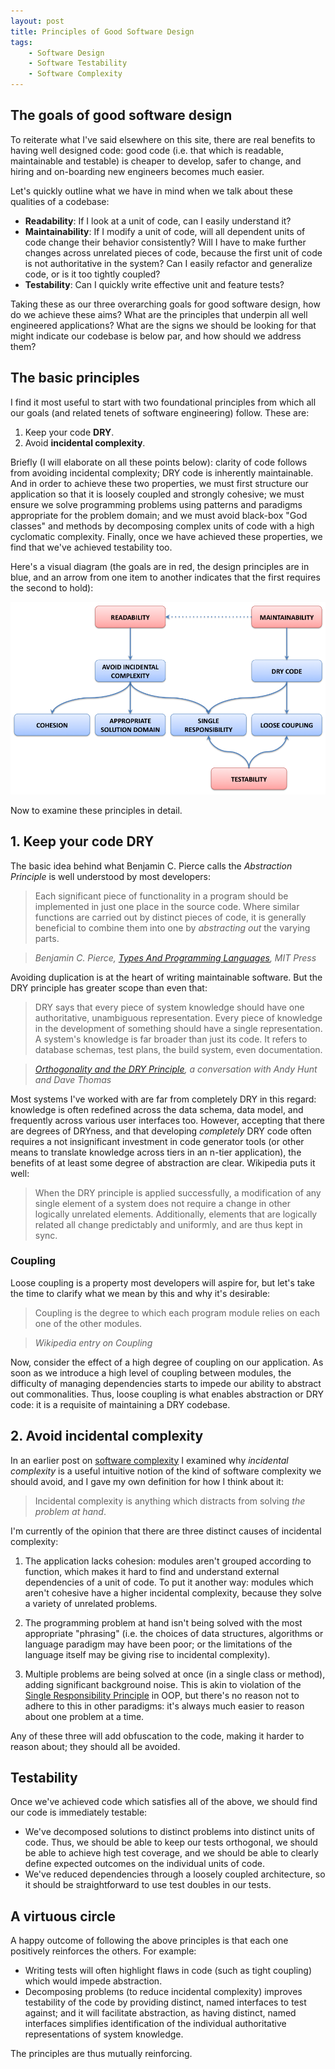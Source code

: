 ```yaml
---
layout: post
title: Principles of Good Software Design
tags:
    - Software Design
    - Software Testability
    - Software Complexity
---
```


## The goals of good software design

To reiterate what I've said elsewhere on this site, there are real benefits to having well designed code: good code (i.e. that which is readable, maintainable and testable) is cheaper to develop, safer to change, and hiring and on-boarding new engineers becomes much easier.

Let's quickly outline what we have in mind when we talk about these qualities of a codebase:

* **Readability**: If I look at a unit of code, can I easily understand it?
* **Maintainability**: If I modify a unit of code, will all dependent units of code change their behavior consistently?  Will I have to make further changes across unrelated pieces of code, because the first unit of code is not authoritative in the system?  Can I easily refactor and generalize code, or is it too tightly coupled?
* **Testability**: Can I quickly write effective unit and feature tests?

Taking these as our three overarching goals for good software design, how do we achieve these aims?  What are the principles that underpin all well engineered applications?  What are the signs we should be looking for that might indicate our codebase is below par, and how should we address them?

## The basic principles

I find it most useful to start with two foundational principles from which all our goals (and related tenets of software engineering) follow.  These are:

1. Keep your code **DRY**.
2. Avoid **incidental complexity**.

Briefly (I will elaborate on all these points below): clarity of code follows from avoiding incidental complexity; DRY code is inherently maintainable.  And in order to achieve these two properties, we must first structure our application so that it is loosely coupled and strongly cohesive; we must ensure we solve programming problems using patterns and paradigms appropriate for the problem domain; and we must avoid black-box "God classes" and methods by decomposing complex units of code with a high cyclomatic complexity.  Finally, once we have achieved these properties, we find that we've achieved testability too.

Here's a visual diagram (the goals are in red, the design principles are in blue, and an arrow from one item to another indicates that the first requires the second to hold):

<a target="_blank" href="/public/images/principles-of-software-design.png">
<img class="prettyimg" alt="Principles of SOftware Design" src="/public/images/principles-of-software-design.png" />
</a>

Now to examine these principles in detail.

## 1. Keep your code DRY

The basic idea behind what Benjamin C. Pierce calls the *Abstraction Principle* is well understood by most developers:

> Each significant piece of functionality in a program should be implemented in just one place in the source code. Where similar functions are carried out by distinct pieces of code, it is generally beneficial to combine them into one by *abstracting out* the varying parts.

> <cite>Benjamin C. Pierce, *[Types And Programming Languages](http://www.cis.upenn.edu/~bcpierce/tapl/)*, MIT Press</cite>

Avoiding duplication is at the heart of writing maintainable software.  But the DRY principle has greater scope than even that:

> DRY says that every piece of system knowledge should have one authoritative, unambiguous representation. Every piece of knowledge in the development of something should have a single representation. A system's knowledge is far broader than just its code. It refers to database schemas, test plans, the build system, even documentation.

> <cite>*[Orthogonality and the DRY Principle](http://www.artima.com/intv/dry.html)*, a conversation with Andy Hunt and Dave Thomas</cite>

Most systems I've worked with are far from completely DRY in this regard: knowledge is often redefined across the data schema, data model, and frequently across various user interfaces too.  However, accepting that there are degrees of DRYness, and that developing *completely* DRY code often requires a not insignificant investment in code generator tools (or other means to translate knowledge across tiers in an n-tier application), the benefits of at least some degree of abstraction are clear.  Wikipedia puts it well:

> When the DRY principle is applied successfully, a modification of any single element of a system does not require a change in other logically unrelated elements. Additionally, elements that are logically related all change predictably and uniformly, and are thus kept in sync.

### Coupling

Loose coupling is a property most developers will aspire for, but let's take the time to clarify what we mean by this and why it's desirable:

> Coupling is the degree to which each program module relies on each one of the other modules.

> <cite>Wikipedia entry on *Coupling*</cite>

Now, consider the effect of a high degree of coupling on our application.  As soon as we introduce a high level of coupling between modules, the difficulty of managing dependencies starts to impede our ability to abstract out commonalities.  Thus, loose coupling is what enables abstraction or DRY code: it is a requisite of maintaining a DRY codebase.

## 2. Avoid incidental complexity

In an earlier post on [software complexity](/blog/2012/10/04/avoid-incidental-complexity/) I examined why *incidental complexity* is a useful intuitive notion of the kind of software complexity we should avoid, and I gave my own definition for how I think about it:

> Incidental complexity is anything which distracts from solving *the problem at hand*.

I'm currently of the opinion that there are three distinct causes of incidental complexity:

1. The application lacks cohesion: modules aren't grouped according to function, which makes it hard to find and understand external dependencies of a unit of code.  To put it another way: modules which aren't cohesive have a higher incidental complexity, because they solve a variety of unrelated problems.

2. The programming problem at hand isn't being solved with the most appropriate "phrasing" (i.e. the choices of data structures, algorithms or language paradigm may have been poor; or the limitations of the language itself may be giving rise to incidental complexity).

3. Multiple problems are being solved at once (in a single class or method), adding significant background noise.  This is akin to violation of the [Single Responsibility Principle](http://en.wikipedia.org/wiki/Single_responsibility_principle) in OOP, but there's no reason not to adhere to this in other paradigms: it's always much easier to reason about one problem at a time.

Any of these three will add obfuscation to the code, making it harder to reason about; they should all be avoided.

## Testability

Once we've achieved code which satisfies all of the above, we should find our code is immediately testable:

* We've decomposed solutions to distinct problems into distinct units of code.  Thus, we should be able to keep our tests orthogonal, we should be able to achieve high test coverage, and we should be able to clearly define expected outcomes on the individual units of code.
* We've reduced dependencies through a loosely coupled architecture, so it should be straightforward to use test doubles in our tests.

## A virtuous circle

A happy outcome of following the above principles is that each one positively reinforces the others.  For example:

* Writing tests will often highlight flaws in code (such as tight coupling) which would impede abstraction.
* Decomposing problems (to reduce incidental complexity) improves testability of the code by providing distinct, named interfaces to test against; and it will facilitate abstraction, as having distinct, named interfaces simplifies identification of the individual authoritative representations of system knowledge.

The principles are thus mutually reinforcing.
